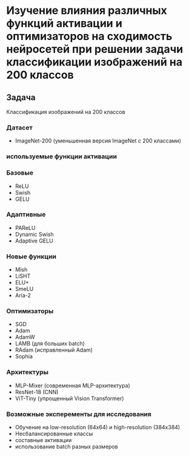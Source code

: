 # Изучение влияния различных функций активации и оптимизаторов на сходимость нейросетей при решении задачи классификации изображений на 200 классов

## Задача 
Классификация изображений на 200 классов



### Датасет 
- ImageNet-200 (уменьшенная версия ImageNet с 200 классами)

### используемые функции активации


### Базовые
- ReLU
- Swish
- GELU
### Адаптивные
- PAReLU
- Dynamic Swish
- Adaptive GELU
### Новые функции 
- Mish
- LiSHT
- ELU+
- SmeLU
- Aria-2

### Оптимизаторы
- SGD
- Adam
- AdamW
- LAMB (для больших batch)
- RAdam (исправленный Adam)
- Sophia 



### Архитектуры
- MLP-Mixer (современная MLP-архитектура)
- ResNet-18 (CNN)
- ViT-Tiny (упрощенный Vision Transformer)



### Возможные эксперементы для исследования 
- Обучение на low-resolution (64x64) и high-resolution (384x384)
- Несбалансированные классы
- составные активации
- использование batch разных размеров

